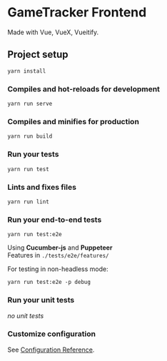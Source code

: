 # GameTracker Frontend
Made with Vue, VueX, Vueitify.

## Project setup
```
yarn install
```

### Compiles and hot-reloads for development
```
yarn run serve
```

### Compiles and minifies for production
```
yarn run build
```

### Run your tests
```
yarn run test
```

### Lints and fixes files
```
yarn run lint
```

### Run your end-to-end tests
```
yarn run test:e2e
```
Using **Cucumber-js** and **Puppeteer**  
Features in `./tests/e2e/features/`

For testing in non-headless mode:
```
yarn run test:e2e -p debug
```

### Run your unit tests
*no unit tests*

### Customize configuration
See [Configuration Reference](https://cli.vuejs.org/config/).
